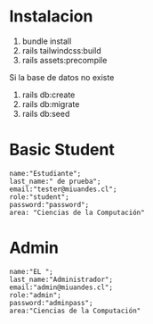 # Instalacion

1. bundle install
2. rails tailwindcss:build
3. rails assets:precompile

Si la base de datos no existe

1. rails db:create
2. rails db:migrate
3. rails db:seed


# Basic Student
```
name:"Estudiante"; 
last_name:" de prueba";
email:"tester@miuandes.cl";
role:"student";
password:"password";
area: "Ciencias de la Computación"
```
# Admin
```
name:"EL ";
last_name:"Administrador";
email:"admin@miuandes.cl";
role:"admin";
password:"adminpass";
area:"Ciencias de la Computación"
```

